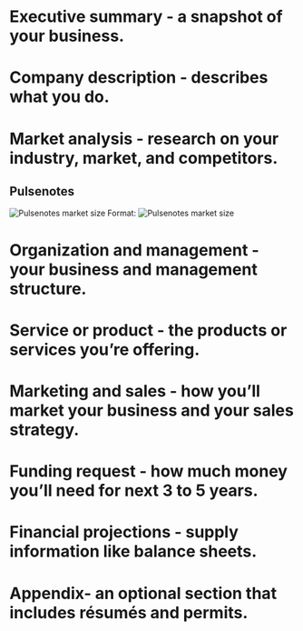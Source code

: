 # Executive summary - a snapshot of your business.



# Company description - describes what you do.

# Market analysis - research on your industry, market, and competitors.

## Pulsenotes

![Pulsenotes market size](/business/business-plan/figures/pulse-notes-market-size.png)
Format: ![Pulsenotes market size](url)


# Organization and management - your business and management structure.

# Service or product - the products or services you’re offering.

# Marketing and sales - how you’ll market your business and your sales strategy.

# Funding request - how much money you’ll need for next 3 to 5 years.

# Financial projections - supply information like balance sheets.

# Appendix- an optional section that includes résumés and permits.
